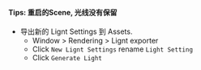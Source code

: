 #### Tips: 重启的Scene, 光线没有保留
- 导出新的 Lignt Settings 到 Assets. 
	- Window > Rendering > Lignt exporter
	- Click `New Lignt Settings` rename `Light Setting`
	- Click `Generate Light`